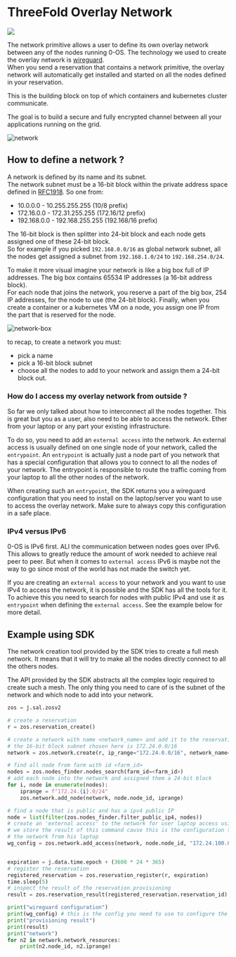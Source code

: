 # ThreeFold Overlay Network

![](./img/network_wireguard_logo.png)

The network primitive allows a user to define its own overlay network between any of the nodes running 0-OS.  The technology we used to create the overlay network is [wireguard](https://www.wireguard.com/).  
When you send a reservation that contains a network primitive, the overlay network will automatically get installed and started on all the nodes defined in your reservation.

This is the building block on top of which containers and kubernetes cluster communicate.

The goal is to build a secure and fully encrypted channel between all your applications running on the grid.

![network](network2.png)

## How to define a network ?

A network is defined by its name and its subnet.  
The network subnet must be a 16-bit block within the private address space defined in [RFC1918](https://tools.ietf.org/html/rfc1918). So one from:

- 10.0.0.0        -   10.255.255.255  (10/8 prefix)
- 172.16.0.0      -   172.31.255.255  (172.16/12 prefix)
- 192.168.0.0     -   192.168.255.255 (192.168/16 prefix)

The 16-bit block is then splitter into 24-bit block and each node gets assigned one of these 24-bit block.  
So for example if you picked `192.168.0.0/16` as global network subnet, all the nodes get assigned a subnet from `192.168.1.0/24` to `192.168.254.0/24`.

To make it more visual imagine your network is like a big box full of IP addresses. The big box contains 65534 IP addresses (a 16-bit address block).  
For each node that joins the network, you reserve a part of the big box, 254 IP addresses, for the node to use (the 24-bit block).
Finally, when you create a container or a kubernetes VM on a node, you assign one IP from the part that is reserved for the node.

![network-box](./img/network_box.png)

to recap, to create a network you must:

- pick a name
- pick a 16-bit block subnet
- choose all the nodes to add to your network and assign them a 24-bit block out.

### How do I access my overlay network from outside ?

So far we only talked about how to interconnect all the nodes together. This is great but you as a user, also need to be able to access the network. Ether from your laptop or any part your existing infrastructure.

To do so, you need to add an `external access` into the network. An external access is usually defined on one single node of your network, called the `entrypoint`.
An `entrypoint` is actually just a node part of you network that has a special configuration that allows you to connect to all the nodes of your network. The entrypoint is responsible to route the traffic coming from your laptop to all the other nodes of the network.

When creating such an `entrypoint`, the SDK returns you a wireguard configuration that you need to install on the laptop/server you want to use to access the overlay network. Make sure to always copy this configuration in a safe place.

### IPv4 versus IPv6

0-OS is IPv6 first. ALl the communication between nodes goes over IPv6. This allows to greatly reduce the amount of work needed to achieve real peer to peer.
But when it comes to `external access` IPv6 is maybe not the way to go since most of the world has not made the switch yet.

If you are creating an `external access` to your network and you want to use IPv4 to access the network, it is possible and the SDK has all the tools for it.
To achieve this you need to search for nodes with public IPv4 and use it as `entrypoint` when defining the `external access`. See the example below for more detail.

## Example using SDK

The network creation tool provided by the SDK tries to create a full mesh network. It means that it will try to make all the nodes directly connect to all the others nodes.

The API provided by the SDK abstracts all the complex logic required to create such a mesh. The only thing you need to care of is the subnet of the network and which node to add into your network. 

```python
zos = j.sal.zosv2

# create a reservation
r = zos.reservation_create()

# create a network with name <network_name> and add it to the reservation
# the 16-bit block subnet chosen here is 172.24.0.0/16
network = zos.network.create(r, ip_range="172.24.0.0/16", network_name="<network_name>")

# find all node from farm with id <farm_id>
nodes = zos.nodes_finder.nodes_search(farm_id=<farm_id>)
# add each node into the network and assigned them a 24-bit block
for i, node in enumerate(nodes):
    iprange = f"172.24.{i}.0/24"
    zos.network.add_node(network, node.node_id, iprange)

# find a node that is public and has a ipv4 public IP
node = list(filter(zos.nodes_finder.filter_public_ip4, nodes))
# create an 'external access' to the network for user laptop access using the public node as entrypoint
# we store the result of this command cause this is the configuration the user has to use to connect to
# the network from his laptop
wg_config = zos.network.add_access(network, node.node_id, "172.24.100.0/24", ipv4=True)


expiration = j.data.time.epoch + (3600 * 24 * 365)
# register the reservation
registered_reservation = zos.reservation_register(r, expiration)
time.sleep(5)
# inspect the result of the reservation provisioning
result = zos.reservation_result(registered_reservation.reservation_id)

print("wireguard configuration")
print(wg_config) # this is the config you need to use to configure the wireguard of your laptop
print("provisioning result")
print(result)
print("network")
for n2 in network.network_resources:
    print(n2.node_id, n2.iprange)
```

